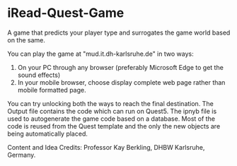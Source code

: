 # iRead-Quest-Game
A game that predicts your player type and surrogates the game world based on the same.

You can play the game at "mud.it.dh-karlsruhe.de" in two ways: 
1. On your PC through any browser (preferably Microsoft Edge to get the sound effects) 
2. In your mobile browser, choose display complete web page rather than mobile formatted page. 

You can try unlocking both the ways to reach the final destination. 
The Output file contains the code which can run on Quest5. The ipnyb file is used to autogenerate the game code based on a database.
Most of the code is reused from the Quest template and the only the new objects are being automatically placed.

Content and Idea Credits: Professor Kay Berkling, DHBW Karlsruhe, Germany.
